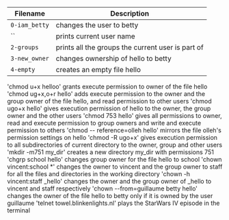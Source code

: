 | Filename | Description |
| --- | --- |
| `0-iam_betty` | changes the user to betty
| `` | prints current user name
| `2-groups` | prints all the groups the current user is part of
| `3-new_owner` | changes ownership of hello to betty
| `4-empty` | creates an empty file hello
'chmod u+x helloo' grants execute permission to owner of the file hello
'chmod ug+x,o+r hello' adds execute permission to the owner and the group owner of the file hello, and read permission to other users
'chmod ugo+x hello' gives execution permission of hello to the owner, the group owner and the other users
'chmod 753 hello' gives all permissions to owner, read and execute permission to group owners and write and execute permission to others
'chmod -- reference=olleh hello' mirrors the file olleh's permission settings on hello
'chmod -R ugo+x' gives execution permission to all subdirectories of current directory to the owner, group and other users
'mkdir -m751 my_dir' creates a new directory my_dir with permissions 751
'chgrp school hello' changes group owner for the file hello to school
'chown vincent:school *' changes the owner to vincent and the group owner to staff for all the files and directories in the working directory
'chown -h vincent:staff _hello' changes the owner and the group owner of _hello to vincent and staff respectively
'chown --from=guillaume betty hello' changes the owner of the file hello to betty only if it is owned by the user guillaume
'telnet towel.blinkenlights.nl' plays the StarWars IV episode in the terminal
